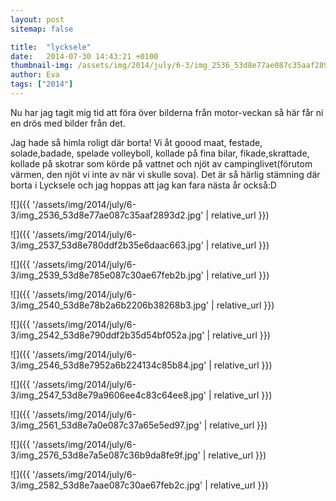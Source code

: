 ```yaml
---
layout: post
sitemap: false

title:  "lycksele"
date:   2014-07-30 14:43:21 +0100
thumbnail-img: /assets/img/2014/july/6-3/img_2536_53d8e77ae087c35aaf2893d2.jpg
author: Eva
tags: ["2014"]
---
```


Nu har jag tagit mig tid att föra över bilderna från motor-veckan så här får ni en drös med bilder från det. 

Jag hade så himla roligt där borta! Vi åt goood maat, festade, solade,badade, spelade volleyboll, kollade på fina bilar, fikade,skrattade, kollade på skotrar som körde på vattnet och njöt av campinglivet(förutom värmen, den njöt vi inte av när vi skulle sova). Det är så härlig stämning där borta i Lycksele och jag hoppas att jag kan fara nästa år också:D

![]({{ '/assets/img/2014/july/6-3/img_2536_53d8e77ae087c35aaf2893d2.jpg'  | relative_url }})

![]({{ '/assets/img/2014/july/6-3/img_2537_53d8e780ddf2b35e6daac663.jpg'  | relative_url }})

![]({{ '/assets/img/2014/july/6-3/img_2539_53d8e785e087c30ae67feb2b.jpg'  | relative_url }})

![]({{ '/assets/img/2014/july/6-3/img_2540_53d8e78b2a6b2206b38268b3.jpg'  | relative_url }})

![]({{ '/assets/img/2014/july/6-3/img_2542_53d8e790ddf2b35d54bf052a.jpg'  | relative_url }})

![]({{ '/assets/img/2014/july/6-3/img_2546_53d8e7952a6b224134c85b84.jpg'  | relative_url }})

![]({{ '/assets/img/2014/july/6-3/img_2547_53d8e79a9606ee4c83c64ee8.jpg'  | relative_url }})

![]({{ '/assets/img/2014/july/6-3/img_2561_53d8e7a0e087c37a65e5ed97.jpg'  | relative_url }})

![]({{ '/assets/img/2014/july/6-3/img_2576_53d8e7a5e087c36b9da8fe9f.jpg'  | relative_url }})

![]({{ '/assets/img/2014/july/6-3/img_2582_53d8e7aae087c30ae67feb2c.jpg'  | relative_url }})

